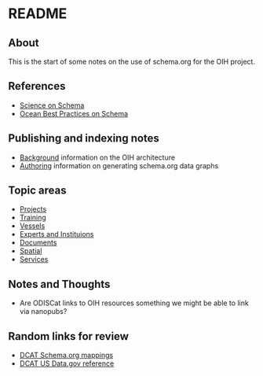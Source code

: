 # README

## About

This is the start of some notes on the use of schema.org for the 
OIH project.

## References

* [Science on Schema](https://github.com/ESIPFed/science-on-schema.org//)
* [Ocean Best Practices on Schema](https://github.com/adamml/ocean-best-practices-on-schema)

## Publishing and indexing notes

* [Background](background.md) information on the OIH architecture
* [Authoring](authoring.md) information on generating schema.org data graphs

## Topic areas

* [Projects](./projects/README.md)
* [Training](./training/README.md)
* [Vessels](./vessels/README.md)
* [Experts and Instituions](./expinst/README.md)
* [Documents](./docs/README.md)
* [Spatial](./spatial/README.md)
* [Services](./services/README.md)

## Notes and Thoughts

* Are ODISCat links to OIH resources something we might be able to link via nanopubs?

## Random links for review

* [DCAT Schema.org mappings](https://www.w3.org/2015/spatial/wiki/ISO_19115_-_DCAT_-_Schema.org_mapping)
* [DCAT US Data.gov reference](https://resources.data.gov/resources/dcat-us/)